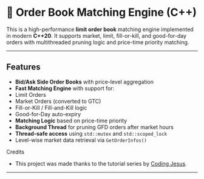 # 🧾 Order Book Matching Engine (C++)

This is a high-performance **limit order book** matching engine implemented in modern **C++20**. It supports market, limit, fill-or-kill, and good-for-day orders with multithreaded pruning logic and price-time priority matching.

---

## Features

-  **Bid/Ask Side Order Books** with price-level aggregation  
-  **Fast Matching Engine** with support for:
  - Limit Orders
  - Market Orders (converted to GTC)
  - Fill-or-Kill / Fill-and-Kill logic
  - Good-for-Day auto-expiry
-  **Matching Logic** based on price-time priority
-  **Background Thread** for pruning GFD orders after market hours
-  **Thread-safe access** using `std::mutex` and `std::scoped_lock`
-  Level-wise market data retrieval via `GetOrderInfos()`

Credits

- This project was made thanks to the tutorial series by [Coding Jesus](https://www.youtube.com/c/CodingJesus).

---

